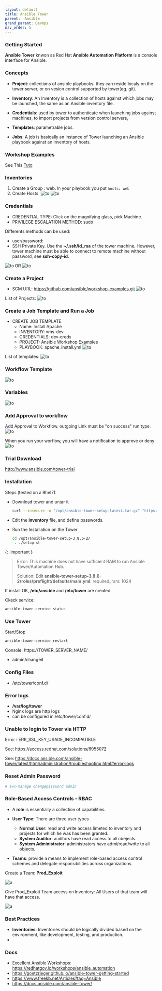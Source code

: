 ```yaml
---
layout: default
title: Ansible Tower
parent:  Ansible
grand_parent: DevOps
nav_order: 5
---
```



### Getting Started
**Ansible Tower** knwon as Red Hat **Ansible Automation Platform** is a console interface for Ansible.

### Concepts
- **Project**: collections of ansible playbooks. they can reside localy on the tower server, or on vesion control supported by tower(eg. git).

- **Inventory**: An Inventory is a collection of hosts against which jobs may be launched, the same as an Ansible inventory file. 

- **Credentials**: used by tower to authenticate when launching jobs against machines, to import projects from version control servers,

- **Templates**: parametrable jobs.

- **Jobs**: A job is basically an instance of Tower launching an Ansible playbook against an inventory of hosts.

### Workshop Examples
See This [Tuto](https://redhatgov.io/workshops/ansible_automation)

### Inventories
1. Create a Group : web. In your playbook you put `hosts: web`
2. Create Hosts.
![to](/docs/images/ansible-tower-inventory-1.png)
![to](/docs/images/ansible-tower-inventory-2.png)


### Credentials
- CREDENTIAL TYPE: Click on the magnifying glass, pick Machine. 
- PRIVILEGE ESCALATION METHOD: sudo

Differents methods can be used:
- user/password:
- SSH Private Key. Use the **~/.ssh/id_rsa** of the tower machine. However, tower machine must be able to connect to remote machine without password, see **ssh-copy-id**.

![to](/docs/images/ansible-tower-credentials.png)
OR
![to](/docs/images/ansible-tower-credentials-sshkey.png)

### Create a Project
- SCM URL: https://github.com/ansible/workshop-examples.git
![to](/docs/images/ansible-tower-create-project.png)

List of Projects:
![to](/docs/images/ansible-tower-projects.png)


### Create a Job Template and Run a Job
- CREATE JOB TEMPLATE
  - Name: Install Apache
  - INVENTORY: vms-dev
  - CREDENTIALS: dev-creds
  - PROJECT: Ansible Workshop Examples
  - PLAYBOOK: apache_install.yml
![to](/docs/images/ansible-tower-create-template.png)

List of templates:
![to](/docs/images/ansible-tower-templates.png)

### Workflow Template
![to](/docs/images/ansible-tower-workflow-template.png)

### Variables
![to](/docs/images/ansible-tower-variables.png)

### Add Approval to workflow 
Add Approval to Workflow. outgoing Link  must be "on success" run type. 
![to](/docs/images/ansible-tower-approval.png)

When you run your worflow, you will have a notification to approve or deny:
![to](/docs/images/ansible-tower-approval-notification.png)

### Trial Download
<a>http://www.ansible.com/tower-trial</a>

### Installation
Steps (tested on a Rhel7):
- Download tower and untar it
  ~~~sh
  curl --insecure -o "/opt/ansible-tower-setup-latest.tar.gz" "https://releases.ansible.com/ansible-tower/setup/ansible-tower-setup-latest.tar.gz"
  ~~~

- Edit the **inventory** file, and define passwords.

- Run the Installation on the Tower
  ~~~sh
  cd /opt/ansible-tower-setup-3.8.6-2/
   . ./setup.sh
  ~~~

{: .important }
> Error: This machine does not have sufficient RAM to run Ansible Tower/Automation Hub.
>
> Solution: Edit  **ansible-tower-setup-3.8.6-2/roles/preflight/defaults/main.yml**: 
>    required_ram: 1024

If install OK, **/etc/ansible** and **/etc/tower** are created.

Ckeck service:
~~~sh
ansible-tower-service status
~~~

### Use Tower
Start/Stop 
~~~sh
ansible-tower-service restart
~~~

Console: https://TOWER_SERVER_NAME/
- admin/changeit

### Config Files 
- /etc/tower/conf.d/

### Error logs
- **/var/log/tower**
- Nginx logs are http logs
- can be configured in /etc/tower/conf.d/ 

### Unable to login to Tower via HTTP
Error : ERR_SSL_KEY_USAGE_INCOMPATIBLE

See: https://access.redhat.com/solutions/6955072

See: https://docs.ansible.com/ansible-tower/latest/html/administration/troubleshooting.html#error-logs

### Reset Admin Password
~~~sh
# awx-manage changepassword admin
~~~

### Role-Based Access Controls - RBAC
- A **role** is essentially a collection of capabilities.
- **User Type**: There are three user types
  - **Normal User**: read and write access limeted to inventory and projects for which he was has been granted.
  - **System Auditor**: auditors have read access to all obejects
  - **System Administrator**: administrators have admi/read/write to all objects.

- **Teams**: provide a means to implement role-based access control schemes and delegate responsibilities across organizations.   

Create a Team: **Prod_Exploit**

![a](/docs/images/ansible-tower-team-users.png)

Give Prod_Exploit Team access on Inventory: All Users of that team will have that access.

![a](/docs/images/ansible-tower-rbac-inventory-access.png)


### Best Practices
- **Inventories**:  Inventories should be logically divided based on the environment, like development, testing, and production.
-  

### Docs
- Excellent Ansible Workshops: https://redhatgov.io/workshops/ansible_automation
- https://goetzrieger.github.io/ansible-tower-getting-started
- https://www.freekb.net/Articles?tag=Ansible
- https://docs.ansible.com/ansible-tower/
